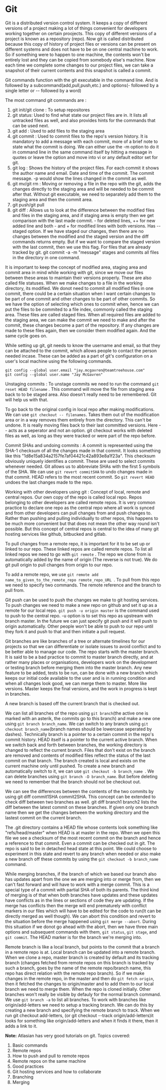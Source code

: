 # Git

Git is a distributed version control system. It keeps a copy of different versions of a project making a lot of things convenient for developers working together on certain proojects. This copy of different versions of a project is known as a repository (repo). Now git is called distributed because this copy of history of project files or versions can be present on different systems and does not have to be on one central machine to work. So if something were to happen to one machine, the contents won't be entirely lost and they can be copied from somebody else's machine. Now each time we complete some changes to our project files, we can take a snapshot of their current contents and this snapshot is called a commit. 

Git commands function with the git executable in the command line. And is followed by a subcommand(add,pull,push,etc.) and options(- followed by a single letter or -- followed by a word)

The most command git commands are : 

1. git init/git clone : To setup repositores
2. git status: Used to find what state our project files are in. It lists all untracked files as well, and also provides hints for the commands that can be used next.
3. git add : Used to add files to the staging area
4. git commit : Used to commit files to the repo's version history. It is mandatory to add a message with each commit, more of a brief note to state what the commit is doing. We can either use the -m option to do it in command line in the same command itself by hitting a message in quotes or leave the option and move into vi or any default editor set for git.
5. git log : Shows the history of the project files. For each commit it shows the author name and email. Date and time of the commit. The commit message. -p would show the lines changed in the commit as well.
6. git mv/git rm : Moving or removing a file in the repo with the git, adds the changes directly to the staging area and will be needed to be commit after that. Without git executable, we need to separately add them to the staging area and then the commit area. 
7. git push/git pull
8. git diff : Allows us to look at the difference between the modified files and files in the staging area, and if staging area is empty then we get comparison with the last made commit. - for deleted lines, ++ for new added line and both - and + for modified lines with both versions. Has --staged option. If we have staged our changes, then there are no changes between the modified and the staged version and the diff commands returns empty. But if we want to compare the staged version with the last commit, then we use this flag. 
For files that are already tracked by git. git commit -a -m "message" stages and commits all files in the directory in one command. 

It is important to keep the concept of modified area, staging area and commit area in mind while working with git, since we move our files between these areas to maintain their versions properly. These are also called file statuses. When we make changes to a file in the working directory, its modified. We donot need to commit all modified files in one commit, there could be a certain situation when I want certain changes to be part of one commit and other changes to be part of other commits. So we have the option of selecting which ones to commit when, hence we can put the files to be commited to a file index, commonly called the staging area. These files are called staged files. When all required files are added to the staging area, we can make the commit we need to make and after the commit, these changes become a part of the repository. If any changes are made to these files again, then we consider them modified again. And the same cycle goes on.

While setting up git, git needs to know the username and email, so that they can be attached to the commit, which allows people to contact the person needed incase. These can be added as a part of git's configuration on a user's local machine using the following commands.
```git
git config --global user.email "jay.mcgavren@teamtreehouse.com"
git config --global user.name "Jay McGavren"
```

Unstaging commits : To unstage commits we need to run the command ```git reset HEAD filename``` . This command will move the file from staging area back to to be staged area. Also doesn't really need to be remembered. Git will help us with that. 

To go back to the original config in local repo after making modifications. We can use ```git checkout -- filenames```. Takes them out of the modification area or in a way removes them entirely from the directory. This can't be undone. It is really moving files back to their last committed versions. Here -- acts as a seperator and not an option. git checkout works with deleted files as well, as long as they were tracked or were part of the repo before.

Commit SHAs and undoing commits : A commit is represented using the SHA-1 checksum of all the changes made in that commit. It looks something like this "1d8e15a834a2157fe7af04421c42a893e8a1f23a". This checksum obviously uniquely identifies a commit. These are used to select commits whenever needed. Git allows us to abbreviate SHAs with the first 5 symbols of the SHA. We can use ``` git revert commitSHA ``` to undo changes made in that commit. HEAD refers to the most recent commit. So ```git revert HEAD ``` undoes the last changes made to the repo. 

Working with other developers using git : Concept of local, remote and central repos. Our own copy of the repo is called local repo. Repos belonging to other developers are called remote repos. It is very common practice to declare one repo as the central repo where all work is synced and from other developers can pull changes from and push changes to. Rather than pushing and pulling individually to other repos, this happens to be much more convenient but that does not mean the other way round isn't possible. But this concept of central repos is central to the idea of many git hosting services like github, bitbucked and gitlab. 

To pull changes from a remote repo, it is important for it to be set up or linked to our repo. These linked repos are called remote repos. To list all linked repos we need to go with ```git remote``` . The repo we clone from is automatically added by the name of origin (The reverse is not true). We do git pull origin to pull changes from origin to our repo. 

To add a remote repo, we use ```git remote add name_to_given_to_the_remote_repo remote_repo_URL ```. To pull from this repo we need to specify two commands. The remote reference and the branch to pull from.

Git push can be used to push the changes we make to git hosting services. To push changes we need to make a new repo on github and set it up as a remote for our local repo. ```git push -u origin master``` is the command used to push to the central repo. -u option is to set this repo as upstream with branch master. In the future we can just specify git push and it will push to origin automatically. Other people won't be able to push to our repo until they fork it and push to that and then initiate a pull request. 

Git branches are like branches of a tree or alternate timelines for our projects so that we can differentiate or isolate issues to avoid conflict and to be better able to manage our code. The repo starts with the master branch. It is said to be a bad practice to commit to master branch directly, and at rather many places or organisations, developers work on the development or testing branch before merging them into the master branch. Any new feature to be added, tests to be run, can be done with a new branch which keeps our initial code available to the user and is in running condition and when all changes look good, we can merge them to master. More like versions. Master keeps the final versions, and the work in progress is kept in branches. 

A new branch is based off the current branch that is checked out.
 
We can list all branches of the repo using ```git branch```(the active one is marked with an asterik, the commits go to this branch) and make a new one using ```git branch branch_name```. We can switch to any branch using ```git checkout branch_name```(branch names should be lowercase seperated by dashes). Technically branch is a pointer to a certain commit in the repo's commit history. HEAD itself is a pointer to the current active branch. When we switch back and forth between branches, the working directory is changed to reflect the current branch. Files that don't exist on the branch are removed and contents of modified files reflect the status of the last commit on that branch. The branch created is local and exists on the current machine only until pushed. To create a new branch and automatically switch to it, we can use ```git checkout -b branch_name ```. We can delete branches using ```git branch -D branch_name```. But before deleting we need to remember that the branch should not be checkout out. 

We can see the differences between the contents of the two commits by using git diff commit1SHA commit2SHA. This concept can be extended to check diff between two branches as well. git diff branch1 branch2 lists the diff between the latest commit on these branches. If given only one branch name then we get the changes between the working directory and the lastest commit on the current branch. 

The .git directory contains a HEAD file whose contents look something like "refs/head/master" when HEAD is at master in the repo. When we open this file we see a checksum of the most recent commit on the branch and hence a reference to that commit. Even a commit can be checked out in git. The repo is said to be in detached head state at this point. We could choose to experiment in this state and revert to any branch when needed or also make a new branch off these commits by using the ```git checkout -b branch_name``` command.

While merging branches, if the branch of which we based our branch also has updates apart from the one we are merging into or merge from, then we can't fast forward and will have to work with a merge commit. This is a special type of a commit with partial SHA of both its parents. The third kind of merging is of that when both branches have updates and these updates have conflicts as in the lines or sections of code they are updating. If the merge has conflicts then the merge will end prematurely with conflict markers in our files which will have to be edited for the code to run(It can be directly merged as well though). We can abort this condition and revert to the situation before the merge happened using ```git merge --abort```. During this situation if we donot go ahead with the abort, then we have three main options and subsequent commands with them, ```git status```, ```git stage```, and ```git commit```. The HEAD marker is for the branch we're merging into.

Remote branch is like a local branch, but points to the commit that a branch in a remote repo is at. Local branch can be updated into a remote branch. When we clone a repo, master branch is created by default and its tracking branch (changes fetched from remote repos on this branch is tracked by such a branch, goes by the name of the remote repo/branch name, this repo has direct relation with the remote repo branch). So if we make changes in the remote repo, in the master and then do ```git fetch origin```, then it fetched the changes to origin/master and to add them to our local branch we need to merge them. When the repo is cloned initially. Other branches won't really be visible by defauly for the normal branch command. We use ```git branch -a``` to list all branches. To work with branches like origin/add-letters we need to setup a tracking branch. We can do this by creating a new branch and specifying the remote branch to track. When we run git checkout add-letters, (or git checkout --track origin/add-letters)it looks for something like origin/add-letters and when it finds it there, then it adds a link to it. 

**Note:** Atlasian has very good tutorials on git.
Topics covered:
1. Basic commands 
2. Remote repos
3. How to push and pull to remote repos
4. Remote repos on the same machine
5. Good practices
6. Git hosting services and how to collaborate
7. Branching 
8. Merging 

